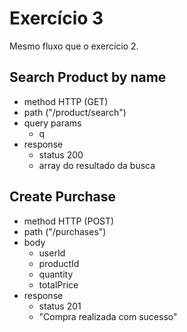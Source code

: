 # Exercício 3
Mesmo fluxo que o exercício 2.

## Search Product by name
- method HTTP (GET)
- path ("/product/search")
- query params
    - q
- response
    - status 200
    - array do resultado da busca

## Create Purchase
- method HTTP (POST)
- path ("/purchases")
- body
    - userId
    - productId
    - quantity
    - totalPrice
- response
    - status 201
    - "Compra realizada com sucesso"
